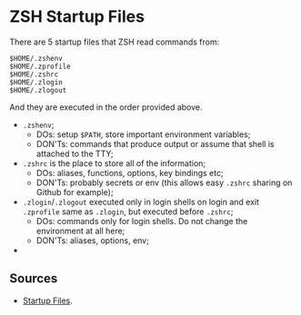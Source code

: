 # ZSH Startup Files

There are 5 startup files that ZSH read commands from:

```
$HOME/.zshenv
$HOME/.zprofile
$HOME/.zshrc
$HOME/.zlogin
$HOME/.zlogout
```

And they are executed in the order provided above.

- `.zshenv`;
  - DOs: setup `$PATH`, store important environment variables;
  - DON'Ts: commands that produce output or assume that shell is attached to the TTY;
- `.zshrc` is the place to store all of the information;
  - DOs: aliases, functions, options, key bindings etc;
  - DON'Ts: probably secrets or env (this allows easy `.zshrc` sharing on Github for example);
- `.zlogin`/`.zlogout` executed only in login shells on login and exit `.zprofile` same as `.zlogin`, but executed before `.zshrc`;
  - DOs: commands only for login shells. Do not change the environment at all here;
  - DON'Ts: aliases, options, env;
- 

## Sources

- [Startup Files][startupfiles].

[startupfiles]: https://zsh.sourceforge.io/Intro/intro_3.html
